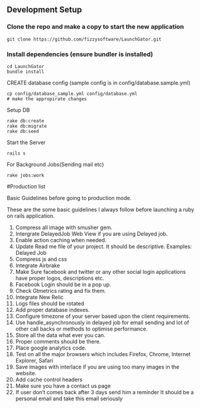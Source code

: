 ## Development Setup

### Clone the repo and make a copy to start the new application
```
git clone https://github.com/fizzysoftware/LaunchGator.git
```

### Install dependencies (ensure bundler is installed)
```
cd LaunchGator
bundle install
```

CREATE database config (sample config is in config/database.sample.yml)
```
cp config/database_sample.yml config/database.yml
# make the appropirate changes 

```

Setup DB
```
rake db:create
rake db:migrate
rake db:seed
```


Start the Server
```
rails s
```

For Background Jobs(Sending mail etc)
```
rake jobs:work
```


#Production list

Basic Guidelines before going to production mode.

These are the some basic guidelines I always follow before launching a ruby on rails application.

1. Compress all image with smusher gem.
2. Intergrate DelayedJob Web View if you are using Delayed job.
3. Enable action caching when needed.
4. Update Read me file of your project. It should be descriptive. Examples: Delayed Job
5. Compress js and css
6. Integrate Airbrake
7. Make Sure facebook and twitter or any other social login applications have proper logos, descriptions etc.
8. Facebook Login should be in a  pop up.
9. Check Gtmetrics rating and fix them.
10. Integrate New Relic
11. Logs files should be rotated
12. Add proper database indexes.
13. Configure timezone of your server based upon the client requirements.
14. Use handle_asynchronously in delayed job for email sending and lot of other call backs or methods to optimise performance.
15. Store all the data what ever you can.
16. Proper comments should be there.
17. Place google analytics code.
18. Test on all the major browsers which includes Firefox, Chrome, Internet Explorer, Safari
19. Save images with interlace if you are using too many images in the website.
20. Add cache control headers
21. Make sure you have a contact us page
22. If user don’t comes back after 3 days send him a reminder  It should be a personal email and take this email seriously